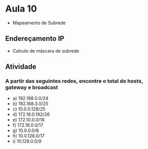 # Aula 10

- Mapeamento de Subrede
## Endereçamento IP
- Calculo de máscara de subrede
## Atividade
### A partir das seguintes redes, encontre o total de hosts, gateway e broadcast
- a) 192.168.0.0/24
- b) 192.168.3.0/25
- c) 10.0.0.128/25
- d) 172.16.0.192/26
- e) 172.10.0.0/16
- f) 172.16.0.0/17
- g) 10.0.0.0/8
- h) 10.0.128.0/17
- i) 10.128.0.0/9